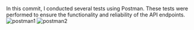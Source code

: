 In this commit, I conducted several tests using Postman. These tests were performed to ensure the functionality and reliability of the API endpoints.
![postman1](https://github.com/KhalilFalanah/springboot-essentials2/assets/111256148/6857d17b-4390-4ee5-acbf-027fe5b678de)
![postman2](https://github.com/KhalilFalanah/springboot-essentials2/assets/111256148/32ba7e63-c558-4614-b3b4-e5faf658337a)
